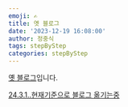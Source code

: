 ```yaml
---
emoji: ✍
title: 옛 블로그
date: '2023-12-19 16:08:00'
author: 정중식
tags: stepByStep
categories: stepByStep
---
```


[옛 블로그](https://wndtlr1024.github.io/)입니다.

[24.3.1..현재기준으로 블로그 옮기는중](wndtlr1024.vercel.app/)
